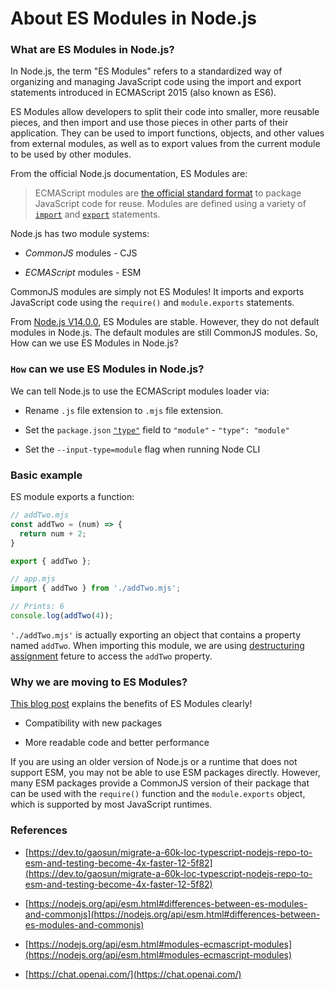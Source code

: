 # About ES Modules in Node.js

### What are ES Modules in Node.js?

In Node.js, the term "ES Modules" refers to a standardized way of organizing and managing JavaScript code using the import and export statements introduced in ECMAScript 2015 (also known as ES6).

ES Modules allow developers to split their code into smaller, more reusable pieces, and then import and use those pieces in other parts of their application. They can be used to import functions, objects, and other values from external modules, as well as to export values from the current module to be used by other modules.

From the official Node.js documentation, ES Modules are:

> ECMAScript modules are [the official standard format](https://tc39.github.io/ecma262/#sec-modules) to package JavaScript code for reuse. Modules are defined using a variety of [`import`](https://developer.mozilla.org/en-US/docs/Web/JavaScript/Reference/Statements/import) and [`export`](https://developer.mozilla.org/en-US/docs/Web/JavaScript/Reference/Statements/export) statements.

Node.js has two module systems:

* *CommonJS* modules - CJS
    
* *ECMAScript* modules - ESM
    

CommonJS modules are simply not ES Modules! It imports and exports JavaScript code using the `require()` and `module.exports` statements.

From [Node.js V14.0.0](https://github.com/nodejs/node/blob/main/doc/changelogs/CHANGELOG_V14.md#14.0.0), ES Modules are stable. However, they do not default modules in Node.js. The default modules are still CommonJS modules. So, How can we use ES Modules in Node.js?

### `How` can we use ES Modules in Node.js?

We can tell Node.js to use the ECMAScript modules loader via:

* Rename `.js` file extension to `.mjs` file extension.
    
* Set the `package.json` [`"type"`](https://nodejs.org/api/packages.html#type) field to `"module"` - `"type": "module"`
    
* Set the `--input-type=module` flag when running Node CLI
    

### Basic example

ES module exports a function:

```javascript
// addTwo.mjs
const addTwo = (num) => {
  return num + 2;
}

export { addTwo };
```

```js
// app.mjs
import { addTwo } from './addTwo.mjs';

// Prints: 6
console.log(addTwo(4));
```

`'./addTwo.mjs'` is actually exporting an object that contains a property named `addTwo`. When importing this module, we are using [destructuring assignment](https://developer.mozilla.org/en-US/docs/Web/JavaScript/Reference/Operators/Destructuring_assignment) feture to access the `addTwo` property.

### Why we are moving to ES Modules?

[This blog post](https://dev.to/gaosun/migrate-a-60k-loc-typescript-nodejs-repo-to-esm-and-testing-become-4x-faster-12-5f82) explains the benefits of ES Modules clearly!

* Compatibility with new packages
    
* More readable code and better performance
    

If you are using an older version of Node.js or a runtime that does not support ESM, you may not be able to use ESM packages directly. However, many ESM packages provide a CommonJS version of their package that can be used with the `require()` function and the `module.exports` object, which is supported by most JavaScript runtimes.

### References

* [https://dev.to/gaosun/migrate-a-60k-loc-typescript-nodejs-repo-to-esm-and-testing-become-4x-faster-12-5f82](https://dev.to/gaosun/migrate-a-60k-loc-typescript-nodejs-repo-to-esm-and-testing-become-4x-faster-12-5f82)
    
* [https://nodejs.org/api/esm.html#differences-between-es-modules-and-commonjs](https://nodejs.org/api/esm.html#differences-between-es-modules-and-commonjs)
    
* [https://nodejs.org/api/esm.html#modules-ecmascript-modules](https://nodejs.org/api/esm.html#modules-ecmascript-modules)
    
* [https://chat.openai.com/](https://chat.openai.com/)